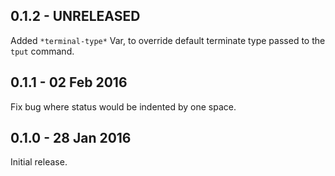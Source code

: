 ## 0.1.2 - UNRELEASED

Added `*terminal-type*` Var, to override default terminate type passed to the `tput` command.

## 0.1.1 - 02 Feb 2016

Fix bug where status would be indented by one space.

## 0.1.0 - 28 Jan 2016

Initial release.
